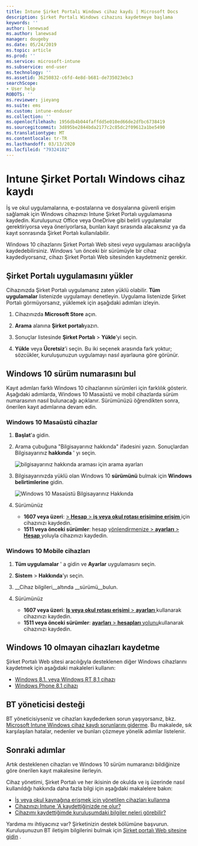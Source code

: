 ```yaml
---
title: Intune Şirket Portalı Windows cihaz kaydı | Microsoft Docs
description: Şirket Portalı Windows cihazını kaydetmeye başlama
keywords: ''
author: lenewsad
ms.author: lanewsad
manager: dougeby
ms.date: 05/24/2019
ms.topic: article
ms.prod: ''
ms.service: microsoft-intune
ms.subservice: end-user
ms.technology: ''
ms.assetid: 36250832-c6fd-4e8d-b681-de735023ebc3
searchScope:
- User help
ROBOTS: ''
ms.reviewer: jieyang
ms.suite: ems
ms.custom: intune-enduser
ms.collection: ''
ms.openlocfilehash: 1956db4b044faffdd5e010ed66de2dfbc6738419
ms.sourcegitcommit: 3d895be2844bda2177c2c85dc2f09612a1be5490
ms.translationtype: MT
ms.contentlocale: tr-TR
ms.lasthandoff: 03/13/2020
ms.locfileid: "79324102"
---
```

# <a name="windows-device-enrollment-in-intune-company-portal"></a>Intune Şirket Portalı Windows cihaz kaydı  

İş ve okul uygulamalarına, e-postalarına ve dosyalarına güvenli erişim sağlamak için Windows cihazınızı Intune Şirket Portalı uygulamasına kaydedin. Kuruluşunuz Office veya OneDrive gibi belirli uygulamalar gerektiriyorsa veya öneriyorlarsa, bunları kayıt sırasında alacaksınız ya da kayıt sonrasında Şirket Portalı kullanılabilir.  

Windows 10 cihazlarını Şirket Portalı Web sitesi *veya* uygulaması aracılığıyla kaydedebilirsiniz. Windows 'un önceki bir sürümüyle bir cihaz kaydediyorsanız, cihazı Şirket Portalı Web sitesinden kaydetmeniz gerekir.  

## <a name="install-company-portal-app"></a>Şirket Portalı uygulamasını yükler  
Cihazınızda Şirket Portalı uygulamanız zaten yüklü olabilir. __Tüm uygulamalar__ listenizde uygulamayı denetleyin.  Uygulama listenizde Şirket Portalı görmüyorsanız, yüklemek için aşağıdaki adımları izleyin.  

1. Cihazınızda **Microsoft Store** açın.

2. **Arama** alanına **Şirket portalı**yazın.

3. Sonuçlar listesinde **Şirket Portalı** > **Yükle**’yi seçin.

4. **Yükle** veya **Ücretsiz**’i seçin. Bu iki seçenek arasında fark yoktur; sözcükler, kuruluşunuzun uygulamayı nasıl ayarlauna göre görünür.  

## <a name="find-windows-10-version-number"></a>Windows 10 sürüm numarasını bul  
Kayıt adımları farklı Windows 10 cihazlarının sürümleri için farklılık gösterir. Aşağıdaki adımlarda, Windows 10 Masaüstü ve mobil cihazlarda sürüm numarasının nasıl bulunacağı açıklanır. Sürümünüzü öğrendikten sonra, önerilen kayıt adımlarına devam edin.  

### <a name="windows-10-desktop-devices"></a>Windows 10 Masaüstü cihazlar  

1. **Başlat**'a gidin.

2. Arama çubuğuna "Bilgisayarınız hakkında" ifadesini yazın. Sonuçlardan Bilgisayarınız __hakkında__ ' yı seçin.  


   ![bilgisayarınız hakkında araması için arama ayarları](media/searching_for_about_your_pc.png)  

3. Bilgisayarınızda yüklü olan Windows 10 **sürümünü** bulmak için **Windows belirtimlerine** gidin.  


   ![Windows 10 Masaüstü Bilgisayarınız Hakkında](media/settings_about_pc.png)  

4. Sürümünüz  

    * __1607 veya üzeri__: [ > **Hesap** > **iş veya okul rotası erişimine erişim** ](enroll-windows-10-device.md#enroll-windows-10-version-1607-and-later-device)için cihazınızı kaydedin.   
    * __1511 veya önceki sürümler__: hesap [yönlendirmenize > **ayarları** > **Hesap** ](enroll-windows-10-device.md#enroll-windows-10-version-1511-and-earlier-device)yoluyla cihazınızı kaydedin.  

### <a name="windows-10-mobile-devices"></a>Windows 10 Mobile cihazları

1. __Tüm uygulamalar__ ' a gidin ve __Ayarlar__ uygulamasını seçin.
2. __Sistem__ > __Hakkında__’yı seçin.
3. __Cihaz bilgileri__altında __sürümü__bulun.  
4. Sürümünüz  

    * __1607 veya üzeri__: [ **Iş veya okul rotası erişimi** > **ayarları** ](enroll-windows-10-device.md#enroll-windows-10-version-1607-and-later-device)kullanarak cihazınızı kaydedin.   
    * __1511 veya önceki sürümler__: [ **ayarları** > **hesapları** yolunu](enroll-windows-10-device.md#enroll-windows-10-version-1511-and-earlier-device)kullanarak cihazınızı kaydedin.  

## <a name="enroll-non-windows-10-devices"></a>Windows 10 olmayan cihazları kaydetme  
Şirket Portalı Web sitesi aracılığıyla desteklenen diğer Windows cihazlarını kaydetmek için aşağıdaki makaleleri kullanın:   
* [Windows 8.1. veya Windows RT 8,1 cihazı](enroll-your-W81-or-rt81-windows.md)  
* [Windows Phone 8,1 cihazı](enroll-your-wp81-windows.md)    

## <a name="it-administrator-support"></a>BT yöneticisi desteği  
BT yöneticisiyseniz ve cihazları kaydederken sorun yaşıyorsanız, bkz. [Microsoft Intune Windows cihaz kaydı sorunlarını giderme](https://support.microsoft.com/help/4469913). Bu makalede, sık karşılaşılan hatalar, nedenler ve bunları çözmeye yönelik adımlar listelenir.  

## <a name="next-steps"></a>Sonraki adımlar  
Artık desteklenen cihazları ve Windows 10 sürüm numaranızı bildiğinize göre önerilen kayıt makalesine ilerleyin.  
 
Cihaz yönetimi, Şirket Portalı ve her ikisinin de okulda ve iş üzerinde nasıl kullanıldığı hakkında daha fazla bilgi için aşağıdaki makalelere bakın:  
* [İş veya okul kaynağına erişmek için yönetilen cihazları kullanma](use-managed-devices-to-get-work-done.md)  
* [Cihazınızı Intune 'A kaydettiğinizde ne olur?](what-happens-if-you-install-the-company-portal-app-and-enroll-your-device-in-intune-windows.md)  
* [Cihazımı kaydettiğimde kuruluşumdaki bilgiler neleri görebilir?](what-info-can-your-company-see-when-you-enroll-your-device-in-intune.md)  

Yardıma mı ihtiyacınız var? Şirketinizin destek bölümüne başvurun. Kuruluşunuzun BT iletişim bilgilerini bulmak için [Şirket portalı Web sitesine gidin](https://go.microsoft.com/fwlink/?linkid=2010980) .  
